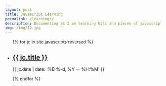 ```yaml
---
layout: post
title: Javascript Learning
permalink: /learnings/
description: Documenting as I am learning bits and pieces of javascript
img: /img/12.jpg
---
```



<ul class="post-list">
{% for jc in site.javascripts reversed %}
    <li>
        <h2><a class="jc-title" href="{{ jc.url | prepend: site.baseurl }}">{{ jc.title }}</a></h2>
        <p class="post-meta">{{ jc.date | date: '%B %-d, %Y — %H:%M' }}</p>
      </li>
{% endfor %}
</ul>

